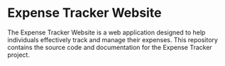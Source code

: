 # Expense Tracker Website

The Expense Tracker Website is a web application designed to help individuals effectively track and manage their expenses. This repository contains the source code and documentation for the Expense Tracker project.
